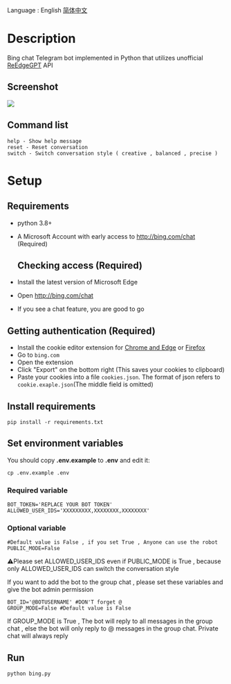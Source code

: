 Language : English [简体中文](README.zh-cn.md)
# Description

Bing chat Telegram bot implemented in Python that utilizes unofficial [ReEdgeGPT](https://github.com/Integration-Automation/ReEdgeGPT) API


## Screenshot

![](assets/screenshot.png)

## Command list

```
help - Show help message
reset - Reset conversation
switch - Switch conversation style ( creative , balanced , precise )
```

# Setup

## Requirements

- python 3.8+
- A Microsoft Account with early access to http://bing.com/chat (Required)

  ## Checking access (Required)

- Install the latest version of Microsoft Edge
- Open http://bing.com/chat
- If you see a chat feature, you are good to go

 ## Getting authentication (Required)

- Install the cookie editor extension for [Chrome and Edge](https://chrome.google.com/webstore/detail/cookie-editor/hlkenndednhfkekhgcdicdfddnkalmdm) or [Firefox](https://addons.mozilla.org/en-US/firefox/addon/cookie-editor/)
- Go to `bing.com`
- Open the extension
- Click "Export" on the bottom right (This saves your cookies to clipboard)
- Paste your cookies into a file `cookies.json`. The format of json refers to `cookie.exaple.json`(The middle field is omitted)

## Install requirements

```shell
pip install -r requirements.txt
```

## Set environment variables
You should copy **.env.example** to **.env** and edit it:
```shell
cp .env.example .env
```
### Required variable

```shell
BOT_TOKEN='REPLACE YOUR BOT TOKEN'
ALLOWED_USER_IDS='XXXXXXXXX,XXXXXXXX,XXXXXXXX'
```

### Optional variable

```shell
#Default value is False , if you set True , Anyone can use the robot
PUBLIC_MODE=False
```

:warning:Please set ALLOWED_USER_IDS even if PUBLIC_MODE is True , because only ALLOWED_USER_IDS can switch the conversation style 

If you want to add the bot to the group chat , please set these variables and  give the bot admin permission

```shell
BOT_ID='@BOTUSERNAME' #DON'T forget @
GROUP_MODE=False #Default value is False
```
If GROUP_MODE is True , The bot will reply to all messages in the group chat , else  the bot will only reply to @ messages in the group chat. Private chat will always reply

## Run

```shell
python bing.py 
```







